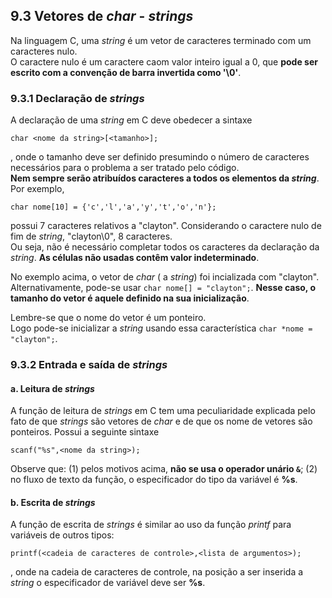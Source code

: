 ## 9.3 Vetores de *char* - *strings*
Na linguagem C, uma *string* é um vetor de caracteres terminado com um caracteres nulo.  
O caractere nulo é um caractere caom valor inteiro igual a 0, que **pode ser escrito com a convenção de barra invertida como '\0'**.  

### 9.3.1 Declaração de *strings*
A declaração de uma *string* em C deve obedecer a sintaxe

```
char <nome da string>[<tamanho>];
```
, onde o tamanho deve ser definido presumindo o número de caracteres necessários para o problema a ser tratado pelo código.   
**Nem sempre serão atribuídos caracteres a todos os elementos da *string***. Por exemplo,

```
char nome[10] = {'c','l','a','y','t','o','n'};
```
possui 7 caracteres relativos a "clayton". Considerando o caractere nulo de fim de *string*, "clayton\0", 8 caracteres.  
Ou seja, não é necessário completar todos os caracteres da declaração da *string*. **As células não usadas contêm valor indeterminado**.  

No exemplo acima, o vetor de *char* ( a *string*) foi incializada com "clayton".
Alternativamente, pode-se usar `char nome[] = "clayton";`. **Nesse caso, o tamanho do vetor é aquele definido na sua inicialização**.

Lembre-se que o nome do vetor é um ponteiro.  
Logo pode-se inicializar a *string* usando essa característica `char *nome = "clayton";`.

### 9.3.2 Entrada e saída de *strings*
#### a. Leitura de *strings*
A função de leitura de *strings* em C tem uma peculiaridade explicada pelo fato de que *strings* são vetores de *char* e
de que os nome de vetores são ponteiros.
Possui a seguinte sintaxe  

```
scanf("%s",<nome da string>);
```
Observe que:
(1) pelos motivos acima, **não se usa o operador unário `&`**;
(2) no fluxo de texto da função, o especificador do tipo da variável é **%s**.

#### b. Escrita de *strings*
A função de escrita de *strings* é similar ao uso da função *printf* para variáveis de outros tipos:

```
printf(<cadeia de caracteres de controle>,<lista de argumentos>);
```  
, onde na cadeia de caracteres de controle, na posição a ser inserida a *string* o especificador de variável deve ser **%s**.


